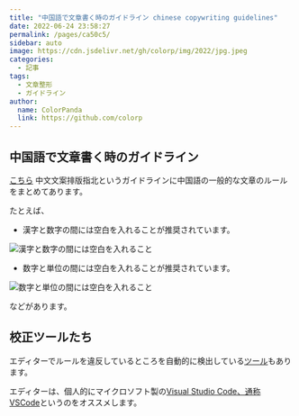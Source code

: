 ```yaml
---
title: "中国語で文章書く時のガイドライン chinese copywriting guidelines"
date: 2022-06-24 23:58:27
permalink: /pages/ca50c5/
sidebar: auto
image: https://cdn.jsdelivr.net/gh/colorp/img/2022/jpg.jpeg
categories:
  - 記事
tags:
  - 文章整形
  - ガイドライン
author:
  name: ColorPanda
  link: https://github.com/colorp
---
```


## 中国語で文章書く時のガイドライン

[こちら](https://github.com/sparanoid/chinese-copywriting-guidelines/blob/master/README.zh-Hans.md) <label lang="zh">中文文案排版指北</label>というガイドラインに中国語の一般的な文章のルールをまとめてあります。

たとえば、

- 漢字と数字の間には空白を入れることが推奨されています。

![漢字と数字の間には空白を入れること](https://cdn.jsdelivr.net/gh/colorp/img/2022/20220625002238.png)

- 数字と単位の間には空白を入れることが推奨されています。

![数字と単位の間には空白を入れること](https://cdn.jsdelivr.net/gh/colorp/img/2022/20220625002418.png)

などがあります。

## 校正ツールたち

エディターでルールを違反しているところを自動的に検出している[ツール](https://github.com/sparanoid/chinese-copywriting-guidelines/blob/master/README.zh-Hans.md#工具)もあります。

エディターは、個人的にマイクロソフト製の[Visual Studio Code、通称 VSCode](https://code.visualstudio.com/)というのをオススメします。
